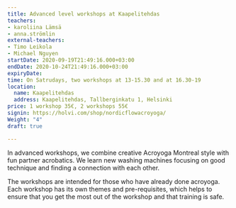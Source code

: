 ```yaml
---
title: Advanced level workshops at Kaapelitehdas
teachers:
- karoliina Lämsä
- anna.strömlin
external-teachers:
- Timo Leikola
- Michael Nguyen
startDate: 2020-09-19T21:49:16.000+03:00
endDate: 2020-10-24T21:49:16.000+03:00
expiryDate: 
time: On Satrudays, two workshops at 13-15.30 and at 16.30-19
location:
  name: Kaapelitehdas
  address: Kaapelitehdas, Tallberginkatu 1, Helsinki
price: 1 workshop 35€, 2 workshops 55€
signin: https://holvi.com/shop/nordicflowacroyoga/
Weight: "4"
draft: true

---
```

In advanced workshops, we combine creative Acroyoga Montreal style with fun partner acrobatics. We learn 
new washing machines  focusing on good technique and finding a connection with each other.

The workshops are intended for those who have already done acroyoga. Each workshop has its own themes and 
pre-requisites, which helps to ensure that you get the most out of the workshop and that training is safe.